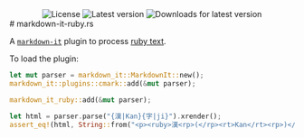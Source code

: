 <div align="center">
  <img src="https://img.shields.io/crates/l/markdown-it-ruby?style=for-the-badge" alt="License" />
  <img src="https://img.shields.io/crates/v/markdown-it-ruby?style=for-the-badge" alt="Latest version" />
  <img src="https://img.shields.io/crates/dv/markdown-it-ruby?style=for-the-badge" alt="Downloads for latest version" />
</div>
# markdown-it-ruby.rs

A [`markdown-it`](https://crates.io/crates/markdown-it) plugin to process [ruby text](https://en.wikipedia.org/wiki/Ruby_character).

To load the plugin:

```rust
let mut parser = markdown_it::MarkdownIt::new();
markdown_it::plugins::cmark::add(&mut parser);

markdown_it_ruby::add(&mut parser);

let html = parser.parse("{漢|Kan}{字|ji}").xrender();
assert_eq!(html, String::from("<p><ruby>漢<rp>(</rp><rt>Kan</rt><rp>)</rp></ruby><ruby>字<rp>(</rp><rt>ji</rt><rp>)</rp></ruby></p>\n"));
```
